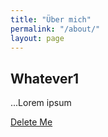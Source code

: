 ```yaml
---
title: "Über mich"
permalink: "/about/"
layout: page
---
```


## Whatever1

...Lorem ipsum

[Delete Me](/deleteme)
